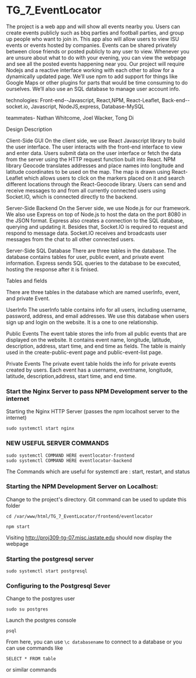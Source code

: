 
# TG_7_EventLocator

The project is a web app and will show all events nearby you. Users can create events publicly such as bbq parties and football parties, and group up people who want to join in. This app also will allow users to view ISU events or events hosted by companies. Events can be shared privately between close friends or posted publicly to any user to view. Whenever you are unsure about what to do with your evening, you can view the webpage and see all the posted events happening near you.
Our project will require Nodejs and a reactive interface working with each other to allow for a dynamically updated page. We’ll use npm to add support for things like Google Maps or other plugins for parts that would be time consuming to do ourselves. We’ll also use an SQL database to manage user account info.

technologies: Front-end--Javascript, React,NPM, React-Leaflet, Back-end-- socket.io, Javascript, NodeJS,express, Database-MySQL

teammates- Nathan Whitcome, Joel Wacker, Tong Di

Design Description

Client-Side GUI
On the client side, we use React Javascript library to build the user interface. The user interacts with the front-end interface to view and enter data. Users submit data on the user interface or fetch the data from the server using the HTTP request function built into React. NPM library Geocode translates addresses and place names into longitude and latitude coordinates to be used on the map. The map is drawn using React-Leaflet which allows users to click on the markers placed on it and search different locations through the React-Geocode library. Users can send and receive messages to and from all currently connected users using Socket.IO, which is connected directly to the backend.

Server-Side Backend
On the Server side, we use Node.js for our framework. We also use Express on top of Node.js to host the data on the port 8080 in the JSON format. Express also creates a connection to the SQL database, querying and updating it. Besides that, Socket.IO is required to request and respond to message data. Socket.IO receives and broadcasts user messages from the chat to all other connected users.

Server-Side SQL Database
There are three tables in the database. The database contains tables for user, public event, and private event information. Express sends SQL queries to the database to be executed, hosting the response after it is finised. 

Tables and fields

There are three tables in the database which are named userInfo, event, and private Event. 

UserInfo
The userInfo table contains info for all users, including username, password, address, and email addresses. We use this database when users sign up and login on the website. It is a one to one relationship.

Public Events
The event table stores the info from all public events that are displayed on the website. It contains event name, longitude, latitude, description, address, start time, and end time as fields. The table is mainly used in the create-public-event page and public-event-list page. 

Private Events
The private event table holds the info for  private events created by users. Each event has a username, eventname, longitude, latitude, description,address, start time, and end time. 


### Start the Nginx Server to pass NPM Development server to the internet
Starting the Nginx HTTP Server (passes the npm localhost server to the internet)
```
sudo systemctl start nginx
```
### NEW USEFUL SERVER COMMANDS
```
sudo systemctl COMMAND HERE eventlocator-frontend
sudo systemctl COMMAND HERE eventlocator-backend
```
The Commands which are useful for systemctl are : start, restart, and status

### Starting the NPM Development Server on Localhost:
Change to the project's directory. Git command can be used to update this folder
```
cd /var/www/html/TG_7_EventLocator/frontend/eventlocator
```
```
npm start
```

Visiting http://proj309-tg-07.misc.iastate.edu should now display the webpage

### Starting the postgresql server
```
sudo systemctl start postgresql
```

### Configuring to the Postgresql Sever
Change to the postgres user
```
sudo su postgres
```
Launch the postgres console
```
psql
```

From here, you can use ```\c databasename``` to connect to a database
or you can use commands like
```
SELECT * FROM table
```
or similar commands



